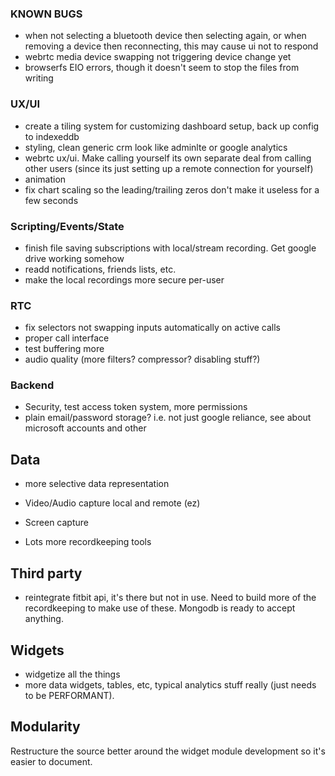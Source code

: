 ### KNOWN BUGS

- when not selecting a bluetooth device then selecting again, or when removing a device then reconnecting, this may cause ui not to respond
- webrtc media device swapping not triggering device change yet
- browserfs EIO errors, though it doesn't seem to stop the files from writing

### UX/UI

- create a tiling system for customizing dashboard setup, back up config to indexeddb 
- styling, clean generic crm look like adminlte or google analytics
- webrtc ux/ui. Make calling yourself its own separate deal from calling other users (since its just setting up a remote connection for yourself)
- animation
- fix chart scaling so the leading/trailing zeros don't make it useless for a few seconds

### Scripting/Events/State

- finish file saving subscriptions with local/stream recording. Get google drive working somehow
- readd notifications, friends lists, etc.
- make the local recordings more secure per-user

### RTC

- fix selectors not swapping inputs automatically on active calls
- proper call interface
- test buffering more
- audio quality (more filters? compressor? disabling stuff?)

### Backend

- Security, test access token system, more permissions
- plain email/password storage? i.e. not just google reliance, see about microsoft accounts and other

## Data

- more selective data representation
- Video/Audio capture local and remote (ez)
- Screen capture

- Lots more recordkeeping tools

## Third party

- reintegrate fitbit api, it's there but not in use. Need to build more of the recordkeeping to make use of these. Mongodb is ready to accept anything.

## Widgets

- widgetize all the things
- more data widgets, tables, etc, typical analytics stuff really (just needs to be PERFORMANT).

## Modularity

Restructure the source better around the widget module development so it's easier to document. 